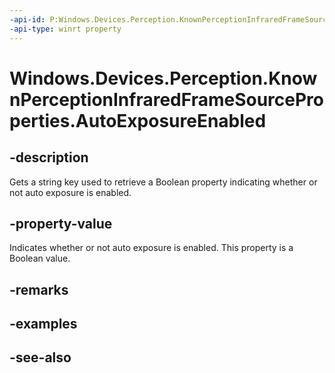 ----api-id: P:Windows.Devices.Perception.KnownPerceptionInfraredFrameSourceProperties.AutoExposureEnabled
-api-type: winrt property
---<!-- Property syntaxpublic string AutoExposureEnabled { get; }--># Windows.Devices.Perception.KnownPerceptionInfraredFrameSourceProperties.AutoExposureEnabled## -descriptionGets a string key used to retrieve a Boolean property indicating whether or not auto exposure is enabled.## -property-valueIndicates whether or not auto exposure is enabled. This property is a Boolean value.## -remarks## -examples## -see-also